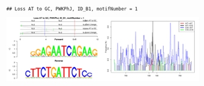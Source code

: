 

```
## Loss AT to GC, PWKPhJ, ID_B1, motifNumber = 1
```

![plot of chunk motifPValues](figure/motifPValues.png) 
  
